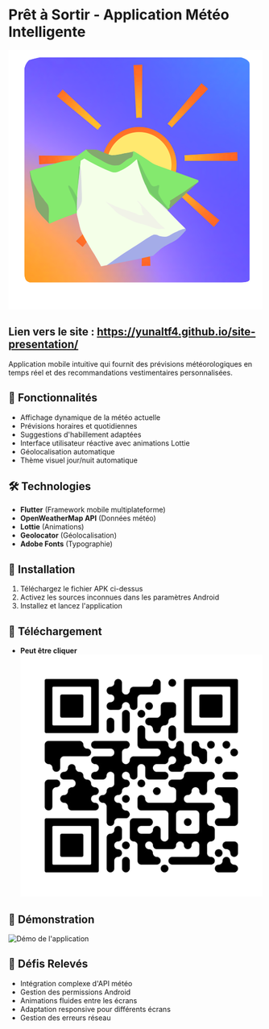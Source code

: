 # Prêt à Sortir - Application Météo Intelligente

![Bannière du projet](assets/favicon.png)

## Lien vers le site : https://yunaltf4.github.io/site-presentation/

Application mobile intuitive qui fournit des prévisions météorologiques en temps réel et des recommandations vestimentaires personnalisées.

## 🌟 Fonctionnalités
- Affichage dynamique de la météo actuelle
- Prévisions horaires et quotidiennes
- Suggestions d'habillement adaptées
- Interface utilisateur réactive avec animations Lottie
- Géolocalisation automatique
- Thème visuel jour/nuit automatique

## 🛠 Technologies
- **Flutter** (Framework mobile multiplateforme)
- **OpenWeatherMap API** (Données météo)
- **Lottie** (Animations)
- **Geolocator** (Géolocalisation)
- **Adobe Fonts** (Typographie)

## 🚀 Installation
1. Téléchargez le fichier APK ci-dessus
2. Activez les sources inconnues dans les paramètres Android
3. Installez et lancez l'application

## 📱 Téléchargement
- **Peut être cliquer**
[![Télécharger l'APK](assets/pres_a_sortir_qr.png)](https://www.mediafire.com/file/w6fhsygbjlem8c4/Pr%25C3%25AAt_%25C3%25A0_Sortir.apk/file)

## 🎥 Démonstration
![Démo de l'application](assets/demo.gif)

## 🧠 Défis Relevés
- Intégration complexe d'API météo
- Gestion des permissions Android
- Animations fluides entre les écrans
- Adaptation responsive pour différents écrans
- Gestion des erreurs réseau

